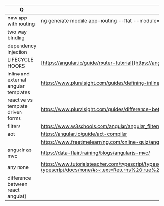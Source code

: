 | Q | A |
| --- | --- |
| new app with routing | ng generate module app-routing --flat --module=app https://angular.io/guide/router-tutorial |
| two way binding | |
| dependency injection | |
|LIFECYCLE HOOKS | [https://angular.io/guide/router-tutorial](https://angular.io/guide/lifecycle-hooks) |
| inline and external angular templates | https://www.pluralsight.com/guides/defining-inline-and-external-templates-and-using-relative-urls |
| reactive vs template driven forms | https://www.pluralsight.com/guides/difference-between-template-driven-and-reactive-forms-angular |
| filters | https://www.w3schools.com/angular/angular_filters.asp |
| aot | https://angular.io/guide/aot-compiler |
| | https://www.freetimelearning.com/online-quiz/angular-quiz-que-ans.php?&id=39 |
|angualr as mvc | https://data-flair.training/blogs/angularjs-mvc/ |
| any none | https://www.tutorialsteacher.com/typescript/typescript-any https://decipher.dev/30-seconds-of-typescript/docs/none/#:~:text=Returns%20true%20if%20the%20provided,in%20a%20collection%2C%20false%20otherwise.
| difference between react angulat}
